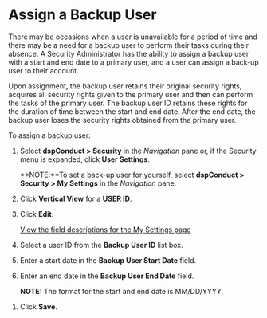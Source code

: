# Assign a Backup User

There may be occasions when a user is unavailable for a period of time
and there may be a need for a backup user to perform their tasks during
their absence. A Security Administrator has the ability to assign a
backup user with a start and end date to a primary user, and a user can
assign a back-up user to their account.

Upon assignment, the backup user retains their original security rights,
acquires all security rights given to the primary user and then can
perform the tasks of the primary user. The backup user ID retains these
rights for the duration of time between the start and end date. After
the end date, the backup user loses the security rights obtained from
the primary user.  

To assign a backup user:

1.  Select **dspConduct \> Security** in the *Navigation* pane or, if
    the Security menu is expanded, click **User Settings**.
    
    **NOTE:**To set a back-up user for yourself, select **dspConduct \>
    Security \> My Settings** in the *Navigation* pane.

2.  Click <span style="font-weight: bold;">Vertical View</span> for a
    <span style="font-weight: bold;">USER ID</span>.

3.  Click **Edit**.
    
    [View the field descriptions for the My Settings
    page](../Page_Desc/User_Settings_H.htm)

4.  Select a user ID from the **Backup User ID** list box.

5.  Enter a start date in the <span style="font-weight: bold;">Backup
    User Start Date</span> field.

6.  Enter an end date in the <span style="font-weight: bold;">Backup
    User End Date</span> field.
    
    **NOTE:** The format for the start and end date is MM/DD/YYYY.

<!-- end list -->

1.  Click **Save**.
